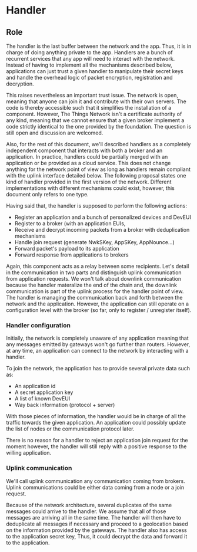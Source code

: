 Handler
=======

## Role

The handler is the last buffer between the network and the app. Thus, it is in charge of doing
anything private to the app. Handlers are a bunch of recurrent services that any app will need
to interact with the network. Instead of having to implement all the mechanisms described
below, applications can just trust a given handler to manipulate their secret keys and handle
the overhead logic of packet encryption, registration and decryption. 

This raises nevertheless an important trust issue. The network is open, meaning that anyone can
join it and contribute with their own servers. The code is thereby accessible such that it
simplifies the installation of a component. However, The Things Network isn't a certificate
authority of any kind, meaning that we cannot ensure that a given broker implement a code
strictly identical to the one provided by the foundation. The question is still open and
discussion are welcomed. 

Also, for the rest of this document, we'll described handlers as a completely independent
component that interacts with both a broker and an application. In practice, handlers could be
partially merged with an application or be provided as a cloud service. This does not change
anything for the network point of view as long as handlers remain compliant with the uplink
interface detailed below. The following proposal states one kind of handler provided in the
first version of the network. Different implementations with different mechanisms could exist,
however, this document only refers to one type. 

Having said that, the handler is supposed to perform the following actions:

- Register an application and a bunch of personalized devices and DevEUI
- Register to a broker (with an application EUIs, 
- Receive and decrypt incoming packets from a broker with deduplication mechanisms
- Handle join request (generate NwkSKey, AppSKey, AppNounce...)
- Forward packet's payload to its application
- Forward response from applications to brokers

Again, this component acts as a relay between some recipients. Let's detail in the
communication in two parts and distinguish uplink communication from application requests. We
won't talk about downlink communication because the handler materalize the end of the chain
and, the downlink communication is part of the uplink process for the handler point of view.
The handler is managing the communication back and forth between the network and the
application. However, the application can still operate on a configuration level with the
broker (so far, only to register / unregister itself). 

### Handler configuration

Initially, the network is completely unaware of any application meaning that any messages
emitted by gateways won't go further than routers. However, at any time, an application can
connect to the network by interacting with a handler. 

To join the network, the application has to provide several private data such as:

- An application id
- A secret application key
- A list of known DevEUI 
- Way back information (protocol + server)

With those pieces of information, the handler would be in charge of all the traffic towards the
given application. An application could possibly update the list of nodes or the communication
protocol later. 

There is no reason for a handler to reject an application join request for the moment however,
the handler will still reply with a positive response to the willing application. 

### Uplink communication

We'll call uplink communication any communication coming from brokers. Uplink communications
could be either data coming from a node or a join request.  

Because of the network architecture, several duplicates of the same messages could arrive to
the handler. We assume that all of those messages are arriving all in the same time. The
handler will then have to deduplicate all messages if necessary and proceed to a geolocation
based on the information provided by the gateways. The handler also has access to the
application secret key, Thus, it could decrypt the data and forward it to the application. 
